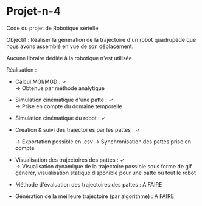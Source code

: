 # Projet-n-4
Code du projet de Robotique sérielle

Objectif : Réaliser la génération de la trajectoire d'un robot quadrupède que nous avons assemblé en vue de son déplacement.

Aucune libraire dédiée à la robotique n'est utilisée.

Réalisation : 
- Calcul MGI/MGD : ✓ </br>
    -> Obtenue par méthode analytique 

- Simulation cinématique d'une patte : ✓</br>
    -> Prise en compte du domaine temporelle 

- Simulation cinématique du robot : ✓</br>

  
- Création & suivi des trajectoires par les pattes : ✓ </br>

    -> Exportation possible en .csv
    -> Synchronisation des pattes prise en compte 

- Visualisation des trajectoires des pattes : ✓ </br>
    -> Visualisation dynamique de la trajectoire possible sous forme de gif générer, visualisation statique disponible pour une patte ou tout le robot 

- Méthode d'évaluation des trajectoires des pattes : A FAIRE
  
- Génération de la meilleure trajectoire (par algorithme) : A FAIRE
